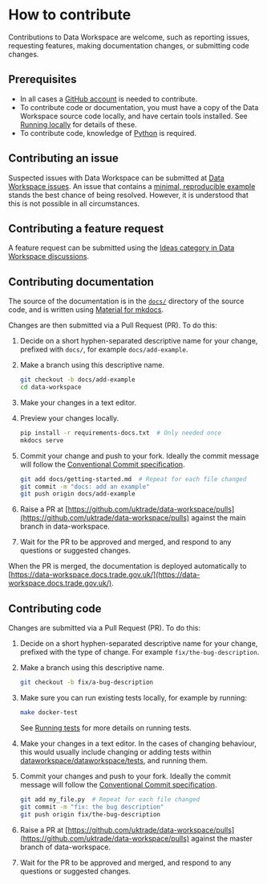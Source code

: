 # How to contribute

Contributions to Data Workspace are welcome, such as reporting issues, requesting features, making documentation changes, or submitting code changes.


## Prerequisites

- In all cases a [GitHub account](https://github.com/join) is needed to contribute.
- To contribute code or documentation, you must have a copy of the Data Workspace source code locally, and have certain tools installed. See [Running locally](https://data-workspace.docs.trade.gov.uk/development/running-locally/) for details of these.
- To contribute code, knowledge of [Python](https://www.python.org/) is required.


## Contributing an issue

Suspected issues with Data Workspace can be submitted at [Data Workspace issues](https://github.com/uktrade/data-workspace/issues).
An issue that contains a [minimal, reproducible example](https://stackoverflow.com/help/minimal-reproducible-example) stands the best chance of being resolved. However, it is understood that this is not possible in all circumstances.


## Contributing a feature request

A feature request can be submitted using the [Ideas category in Data Workspace discussions](https://github.com/uktrade/data-workspace/discussions/categories/ideas).


## Contributing documentation

The source of the documentation is in the [`docs/`](https://github.com/uktrade/data-workspace/tree/master/docs) directory of the source code, and is written using [Material for mkdocs](https://squidfunk.github.io/mkdocs-material/).

Changes are then submitted via a Pull Request (PR). To do this:

1. Decide on a short hyphen-separated descriptive name for your change, prefixed with `docs/`, for example `docs/add-example`.

2. Make a branch using this descriptive name.

    ```bash
    git checkout -b docs/add-example
    cd data-workspace
    ```

3. Make your changes in a text editor.

4. Preview your changes locally.

    ```bash
    pip install -r requirements-docs.txt  # Only needed once
    mkdocs serve
    ```

5. Commit your change and push to your fork. Ideally the commit message will follow the [Conventional Commit specification](https://www.conventionalcommits.org/).

    ```bash
    git add docs/getting-started.md  # Repeat for each file changed
    git commit -m "docs: add an example"
    git push origin docs/add-example
    ```

6. Raise a PR at [https://github.com/uktrade/data-workspace/pulls](https://github.com/uktrade/data-workspace/pulls) against the main branch in data-workspace.

7. Wait for the PR to be approved and merged, and respond to any questions or suggested changes.

When the PR is merged, the documentation is deployed automatically to [https://data-workspace.docs.trade.gov.uk/](https://data-workspace.docs.trade.gov.uk/).


## Contributing code

Changes are submitted via a Pull Request (PR). To do this:

1. Decide on a short hyphen-separated descriptive name for your change, prefixed with the type of change. For example `fix/the-bug-description`.

2. Make a branch using this descriptive name.

    ```bash
    git checkout -b fix/a-bug-description
    ```

3. Make sure you can run existing tests locally, for example by running:

    ```bash
    make docker-test
    ```

    See [Running tests](https://data-workspace.docs.trade.gov.uk/development/running-tests/) for more details on running tests.

4. Make your changes in a text editor. In the cases of changing behaviour, this would usually include changing or adding tests within [dataworkspace/dataworkspace/tests](https://github.com/uktrade/data-workspace/tree/master/dataworkspace/dataworkspace/tests), and running them.


5. Commit your changes and push to your fork. Ideally the commit message will follow the [Conventional Commit specification](https://www.conventionalcommits.org/).

    ```bash
    git add my_file.py  # Repeat for each file changed
    git commit -m "fix: the bug description"
    git push origin fix/the-bug-description
    ```

6. Raise a PR at [https://github.com/uktrade/data-workspace/pulls](https://github.com/uktrade/data-workspace/pulls) against the master branch of data-workspace.

7. Wait for the PR to be approved and merged, and respond to any questions or suggested changes.
